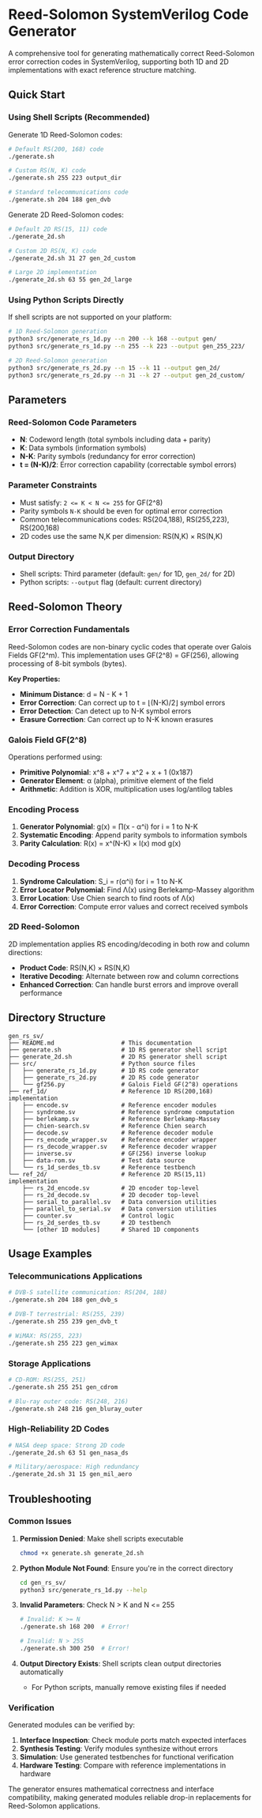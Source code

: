 # Reed-Solomon SystemVerilog Code Generator

A comprehensive tool for generating mathematically correct Reed-Solomon error correction codes in SystemVerilog, supporting both 1D and 2D implementations with exact reference structure matching.

## Quick Start

### Using Shell Scripts (Recommended)

Generate 1D Reed-Solomon codes:
```bash
# Default RS(200, 168) code
./generate.sh

# Custom RS(N, K) code
./generate.sh 255 223 output_dir

# Standard telecommunications code
./generate.sh 204 188 gen_dvb
```

Generate 2D Reed-Solomon codes:
```bash
# Default 2D RS(15, 11) code
./generate_2d.sh

# Custom 2D RS(N, K) code
./generate_2d.sh 31 27 gen_2d_custom

# Large 2D implementation
./generate_2d.sh 63 55 gen_2d_large
```

### Using Python Scripts Directly

If shell scripts are not supported on your platform:

```bash
# 1D Reed-Solomon generation
python3 src/generate_rs_1d.py --n 200 --k 168 --output gen/
python3 src/generate_rs_1d.py --n 255 --k 223 --output gen_255_223/

# 2D Reed-Solomon generation  
python3 src/generate_rs_2d.py --n 15 --k 11 --output gen_2d/
python3 src/generate_rs_2d.py --n 31 --k 27 --output gen_2d_custom/
```

## Parameters

### Reed-Solomon Code Parameters

- **N**: Codeword length (total symbols including data + parity)
- **K**: Data symbols (information symbols)
- **N-K**: Parity symbols (redundancy for error correction)
- **t = (N-K)/2**: Error correction capability (correctable symbol errors)

### Parameter Constraints

- Must satisfy: `2 <= K < N <= 255` for GF(2^8)
- Parity symbols `N-K` should be even for optimal error correction
- Common telecommunications codes: RS(204,188), RS(255,223), RS(200,168)
- 2D codes use the same N,K per dimension: RS(N,K) × RS(N,K)

### Output Directory

- Shell scripts: Third parameter (default: `gen/` for 1D, `gen_2d/` for 2D)
- Python scripts: `--output` flag (default: current directory)

## Reed-Solomon Theory

### Error Correction Fundamentals

Reed-Solomon codes are non-binary cyclic codes that operate over Galois Fields GF(2^m). This implementation uses GF(2^8) = GF(256), allowing processing of 8-bit symbols (bytes).

**Key Properties:**
- **Minimum Distance**: d = N - K + 1
- **Error Correction**: Can correct up to t = ⌊(N-K)/2⌋ symbol errors
- **Error Detection**: Can detect up to N-K symbol errors
- **Erasure Correction**: Can correct up to N-K known erasures

### Galois Field GF(2^8)

Operations performed using:
- **Primitive Polynomial**: x^8 + x^7 + x^2 + x + 1 (0x187)
- **Generator Element**: α (alpha), primitive element of the field
- **Arithmetic**: Addition is XOR, multiplication uses log/antilog tables

### Encoding Process

1. **Generator Polynomial**: g(x) = ∏(x - α^i) for i = 1 to N-K
2. **Systematic Encoding**: Append parity symbols to information symbols
3. **Parity Calculation**: R(x) = x^(N-K) × I(x) mod g(x)

### Decoding Process

1. **Syndrome Calculation**: S_i = r(α^i) for i = 1 to N-K
2. **Error Locator Polynomial**: Find Λ(x) using Berlekamp-Massey algorithm
3. **Error Location**: Use Chien search to find roots of Λ(x)
4. **Error Correction**: Compute error values and correct received symbols

### 2D Reed-Solomon

2D implementation applies RS encoding/decoding in both row and column directions:
- **Product Code**: RS(N,K) × RS(N,K) 
- **Iterative Decoding**: Alternate between row and column corrections
- **Enhanced Correction**: Can handle burst errors and improve overall performance

## Directory Structure

```
gen_rs_sv/
├── README.md                   # This documentation
├── generate.sh                 # 1D RS generator shell script
├── generate_2d.sh              # 2D RS generator shell script
├── src/                        # Python source files
│   ├── generate_rs_1d.py       # 1D RS code generator
│   ├── generate_rs_2d.py       # 2D RS code generator
│   └── gf256.py                # Galois Field GF(2^8) operations
├── ref_1d/                     # Reference 1D RS(200,168) implementation
│   ├── encode.sv               # Reference encoder modules
│   ├── syndrome.sv             # Reference syndrome computation
│   ├── berlekamp.sv            # Reference Berlekamp-Massey
│   ├── chien-search.sv         # Reference Chien search
│   ├── decode.sv               # Reference decoder module
│   ├── rs_encode_wrapper.sv    # Reference encoder wrapper
│   ├── rs_decode_wrapper.sv    # Reference decoder wrapper
│   ├── inverse.sv              # GF(256) inverse lookup
│   ├── data-rom.sv             # Test data source
│   └── rs_1d_serdes_tb.sv      # Reference testbench
└── ref_2d/                     # Reference 2D RS(15,11) implementation
    ├── rs_2d_encode.sv         # 2D encoder top-level
    ├── rs_2d_decode.sv         # 2D decoder top-level
    ├── serial_to_parallel.sv   # Data conversion utilities
    ├── parallel_to_serial.sv   # Data conversion utilities
    ├── counter.sv              # Control logic
    ├── rs_2d_serdes_tb.sv      # 2D testbench
    └── [other 1D modules]      # Shared 1D components
```

## Usage Examples

### Telecommunications Applications

```bash
# DVB-S satellite communication: RS(204, 188)
./generate.sh 204 188 gen_dvb_s

# DVB-T terrestrial: RS(255, 239) 
./generate.sh 255 239 gen_dvb_t

# WiMAX: RS(255, 223)
./generate.sh 255 223 gen_wimax
```

### Storage Applications

```bash
# CD-ROM: RS(255, 251)  
./generate.sh 255 251 gen_cdrom

# Blu-ray outer code: RS(248, 216)
./generate.sh 248 216 gen_bluray_outer
```

### High-Reliability 2D Codes

```bash
# NASA deep space: Strong 2D code
./generate_2d.sh 63 51 gen_nasa_ds

# Military/aerospace: High redundancy
./generate_2d.sh 31 15 gen_mil_aero
```

## Troubleshooting

### Common Issues

1. **Permission Denied**: Make shell scripts executable
   ```bash
   chmod +x generate.sh generate_2d.sh
   ```

2. **Python Module Not Found**: Ensure you're in the correct directory
   ```bash
   cd gen_rs_sv/
   python3 src/generate_rs_1d.py --help
   ```

3. **Invalid Parameters**: Check N > K and N <= 255
   ```bash
   # Invalid: K >= N
   ./generate.sh 168 200  # Error!
   
   # Invalid: N > 255  
   ./generate.sh 300 250  # Error!
   ```

4. **Output Directory Exists**: Shell scripts clean output directories automatically
   - For Python scripts, manually remove existing files if needed

### Verification

Generated modules can be verified by:
1. **Interface Inspection**: Check module ports match expected interfaces
2. **Synthesis Testing**: Verify modules synthesize without errors
3. **Simulation**: Use generated testbenches for functional verification
4. **Hardware Testing**: Compare with reference implementations in hardware

The generator ensures mathematical correctness and interface compatibility, making generated modules reliable drop-in replacements for Reed-Solomon applications.